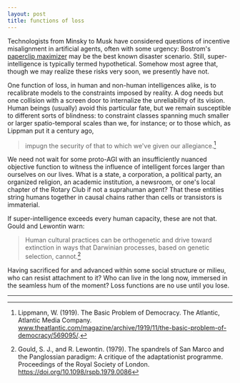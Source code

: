 ```yaml
---
layout: post
title: functions of loss
---
```


Technologists from Minsky to Musk have considered questions of incentive misalignment in artificial agents, often with some urgency: Bostrom's [paperclip maximizer](https://nickbostrom.com/ethics/ai.html) may be the best known disaster scenario. Still, super-intelligence is typically termed hypothetical. Somehow most agree that, though we may realize these risks very soon, we presently have not.

One function of loss, in human and non-human intelligences alike, is to recalibrate models to the constraints imposed by reality. A dog needs but one collision with a screen door to internalize the unreliability of its vision. Human beings (usually) avoid this particular fate, but we remain susceptible to different sorts of blindness: to constraint classes spanning much smaller or larger spatio-temporal scales than we, for instance; or to those which, as Lippman put it a century ago,

> impugn the security of that to which we've given our allegiance.[^1]

We need not wait for some proto-AGI with an insufficiently nuanced objective function to witness the influence of intelligent forces larger than ourselves on our lives. What is a state, a corporation, a political party, an organized religion, an academic institution, a newsroom, or one's local chapter of the Rotary Club if not a suprahuman agent? That these entities string humans together in causal chains rather than cells or transistors is immaterial.

If super-intelligence exceeds every human capacity, these are not that. Gould and Lewontin warn:

> Human cultural practices can be orthogenetic and drive toward extinction in ways that Darwinian processes, based on genetic selection, cannot.[^2]

Having sacrificed for and advanced within some social structure or milieu, who can resist attachment to it? Who can live in the long now, immersed in the seamless hum of the moment? Loss functions are no use until you lose.

---

[^1]: Lippmann, W. (1919). The Basic Problem of Democracy. The Atlantic, Atlantic Media Company. <a href="www.theatlantic.com/magazine/archive/1919/11/the-basic-problem-of-democracy/569095/">www.theatlantic.com/magazine/archive/1919/11/the-basic-problem-of-democracy/569095/</a>. 

[^2]: Gould, S. J., and R. Lewontin. (1979). The spandrels of San Marco and the Panglossian paradigm: A critique of the adaptationist programme. Proceedings of the Royal Society of London. <a href="https://doi.org/10.1098/rspb.1979.0086">https://doi.org/10.1098/rspb.1979.0086</a>

